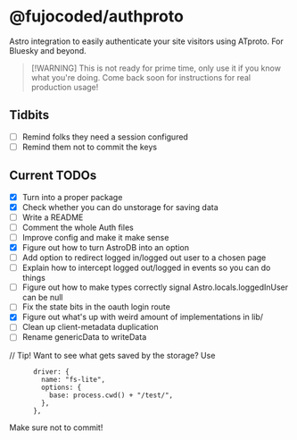 # @fujocoded/authproto

Astro integration to easily authenticate your site visitors using ATproto. For
Bluesky and beyond.

> [!WARNING] This is not ready for prime time, only use it if you know what
> you're doing. Come back soon for instructions for real production usage!

## Tidbits

- [ ] Remind folks they need a session configured
- [ ] Remind them not to commit the keys

## Current TODOs

- [x] Turn into a proper package
- [x] Check whether you can do unstorage for saving data
- [ ] Write a README
- [ ] Comment the whole Auth files
- [ ] Improve config and make it make sense
- [x] Figure out how to turn AstroDB into an option
- [ ] Add option to redirect logged in/logged out user to a chosen page
- [ ] Explain how to intercept logged out/logged in events so you can do things
- [ ] Figure out how to make types correctly signal Astro.locals.loggedInUser can be null
- [ ] Fix the state bits in the oauth login route
- [x] Figure out what's up with weird amount of implementations in lib/
- [ ] Clean up client-metadata duplication
- [ ] Rename genericData to writeData

// Tip!
Want to see what gets saved by the storage? Use

```
      driver: {
        name: "fs-lite",
        options: {
          base: process.cwd() + "/test/",
        },
      },
```

Make sure not to commit!
